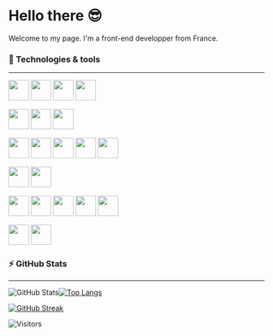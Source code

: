 # Hello there 😎

Welcome to my page. I'm a front-end developper from France.

### 🚀 Technologies & tools

---

<p>
<img src="https://cdn.jsdelivr.net/gh/devicons/devicon/icons/javascript/javascript-original.svg" width="40"/>
<img src="https://cdn.jsdelivr.net/gh/devicons/devicon/icons/typescript/typescript-original.svg" width="40"/>
<img src="https://cdn.jsdelivr.net/gh/devicons/devicon/icons/html5/html5-original.svg"  width="40"/>
<img src="https://cdn.jsdelivr.net/gh/devicons/devicon/icons/css3/css3-original.svg"  width="40"/>  
</p>

<p>
<img src="https://cdn.jsdelivr.net/gh/devicons/devicon/icons/react/react-original.svg" width="40"/>
<img src="https://cdn.jsdelivr.net/gh/devicons/devicon/icons/nextjs/nextjs-original.svg" width="40"/>
<img src="https://cdn.jsdelivr.net/gh/devicons/devicon/icons/redux/redux-original.svg" width="40"/>  
</p>

 <p>
<img src="https://cdn.jsdelivr.net/gh/devicons/devicon/icons/sass/sass-original.svg" width="40"/>
<img src="https://cdn.jsdelivr.net/gh/devicons/devicon/icons/bootstrap/bootstrap-original.svg" width="40"/>
<img src="https://cdn.worldvectorlogo.com/logos/tailwindcss.svg" width="40"/>
<img src="https://raw.githubusercontent.com/styled-components/brand/master/styled-components.png" width="40" />
<img src="https://cdn.jsdelivr.net/gh/devicons/devicon/icons/materialui/materialui-original.svg" width="40"/> </p>

<p>
<img src="https://cdn.jsdelivr.net/gh/devicons/devicon/icons/nodejs/nodejs-original.svg" width="40"/>
<img src="https://cdn.jsdelivr.net/gh/devicons/devicon/icons/mongodb/mongodb-original.svg" width="40" />  
</p>

<p>
<img src="https://cdn.jsdelivr.net/gh/devicons/devicon/icons/vscode/vscode-original.svg" width="40"/>
<img src="https://cdn.jsdelivr.net/gh/devicons/devicon/icons/jest/jest-plain.svg" width="40"/>
<img src="https://cdn.jsdelivr.net/gh/devicons/devicon/icons/git/git-original.svg" width="40"/>
<img src="https://cdn.jsdelivr.net/gh/devicons/devicon/icons/github/github-original.svg" width="40"/>
<img src="https://cdn.jsdelivr.net/gh/devicons/devicon/icons/npm/npm-original-wordmark.svg" width="40"/>  
</p>

<p>
<img src="https://cdn.jsdelivr.net/gh/devicons/devicon/icons/photoshop/photoshop-plain.svg" width="40"/>
<img src="https://cdn.jsdelivr.net/gh/devicons/devicon/icons/figma/figma-original.svg" width="40"/>
</p>

### ⚡ GitHub Stats

---

![GitHub Stats](https://github-readme-stats.vercel.app/api?username=zedsc&show_icons=true&theme=tokyonight)[![Top Langs](https://github-readme-stats.vercel.app/api/top-langs/?username=zedsc&layout=compact&theme=tokyonight)](https://github.com/zedsc/github-readme-stats)

[![GitHub Streak](http://github-readme-streak-stats.herokuapp.com?user=zedsc&theme=tokyonight&mode=weekly)](https://git.io/streak-stats)

![Visitors](https://komarev.com/ghpvc/?username=zedsc&color=blue)
